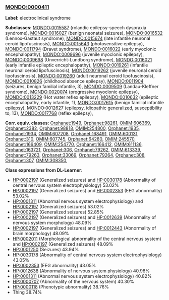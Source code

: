 
### [MONDO:0000411](http://purl.obolibrary.org/obo/MONDO_0000411)
**Label:** electroclinical syndrome

**Subclasses:** [MONDO:0015587](http://purl.obolibrary.org/obo/MONDO_0015587) (rolandic epilepsy-speech dyspraxia syndrome), [MONDO:0016027](http://purl.obolibrary.org/obo/MONDO_0016027) (benign neonatal seizures), [MONDO:0016532](http://purl.obolibrary.org/obo/MONDO_0016532) (Lennox-Gastaut syndrome), [MONDO:0015674](http://purl.obolibrary.org/obo/MONDO_0015674) (late infantile neuronal ceroid lipofuscinosis), [MONDO:0015643](http://purl.obolibrary.org/obo/MONDO_0015643) (photosensitive epilepsy), [MONDO:0011794](http://purl.obolibrary.org/obo/MONDO_0011794) (Dravet syndrome), [MONDO:0016022](http://purl.obolibrary.org/obo/MONDO_0016022) (early myoclonic encephalopathy), [MONDO:0009696](http://purl.obolibrary.org/obo/MONDO_0009696) (juvenile myoclonic epilepsy), [MONDO:0009698](http://purl.obolibrary.org/obo/MONDO_0009698) (Unverricht-Lundborg syndrome), [MONDO:0016021](http://purl.obolibrary.org/obo/MONDO_0016021) (early infantile epileptic encephalopathy), [MONDO:0019261](http://purl.obolibrary.org/obo/MONDO_0019261) (infantile neuronal ceroid lipofuscinosis), [MONDO:0019262](http://purl.obolibrary.org/obo/MONDO_0019262) (juvenile neuronal ceroid lipofuscinosis), [MONDO:0019260](http://purl.obolibrary.org/obo/MONDO_0019260) (adult neuronal ceroid lipofuscinosis), [MONDO:0010826](http://purl.obolibrary.org/obo/MONDO_0010826) (childhood absence epilepsy), [MONDO:0011904](http://purl.obolibrary.org/obo/MONDO_0011904) (seizures, benign familial infantile, 3), [MONDO:0009509](http://purl.obolibrary.org/obo/MONDO_0009509) (Landau-Kleffner syndrome), [MONDO:0020074](http://purl.obolibrary.org/obo/MONDO_0020074) (progressive myoclonic epilepsy), [MONDO:0013229](http://purl.obolibrary.org/obo/MONDO_0013229) (Hot water reflex epilepsy), [MONDO:0010632](http://purl.obolibrary.org/obo/MONDO_0010632) (epileptic encephalopathy, early infantile, 1), [MONDO:0017615](http://purl.obolibrary.org/obo/MONDO_0017615) (benign familial infantile epilepsy), [MONDO:0012627](http://purl.obolibrary.org/obo/MONDO_0012627) (epilepsy, idiopathic generalized, susceptibility to, 13), [MONDO:0017768](http://purl.obolibrary.org/obo/MONDO_0017768) (reflex epilepsy), 

**Corr. equiv. classes:** [Orphanet:1949](http://www.orpha.net/ORDO/Orphanet_1949), [Orphanet:98261](http://www.orpha.net/ORDO/Orphanet_98261), [OMIM:606369](http://purl.obolibrary.org/obo/OMIM_606369), [Orphanet:2382](http://www.orpha.net/ORDO/Orphanet_2382), [Orphanet:98818](http://www.orpha.net/ORDO/Orphanet_98818), [OMIM:254800](http://purl.obolibrary.org/obo/OMIM_254800), [Orphanet:1935](http://www.orpha.net/ORDO/Orphanet_1935), [Orphanet:1934](http://www.orpha.net/ORDO/Orphanet_1934), [OMIM:607208](http://purl.obolibrary.org/obo/OMIM_607208), [Orphanet:168491](http://www.orpha.net/ORDO/Orphanet_168491), [OMIM:600131](http://purl.obolibrary.org/obo/OMIM_600131), [Orphanet:310](http://www.orpha.net/ORDO/Orphanet_310), [OMIM:607745](http://purl.obolibrary.org/obo/OMIM_607745), [Orphanet:64280](http://www.orpha.net/ORDO/Orphanet_64280), [OMIM:245570](http://purl.obolibrary.org/obo/OMIM_245570), [Orphanet:166409](http://www.orpha.net/ORDO/Orphanet_166409), [OMIM:254770](http://purl.obolibrary.org/obo/OMIM_254770), [Orphanet:166412](http://www.orpha.net/ORDO/Orphanet_166412), [OMIM:611136](http://purl.obolibrary.org/obo/OMIM_611136), [Orphanet:163721](http://www.orpha.net/ORDO/Orphanet_163721), [Orphanet:306](http://www.orpha.net/ORDO/Orphanet_306), [Orphanet:79262](http://www.orpha.net/ORDO/Orphanet_79262), [OMIM:613339](http://purl.obolibrary.org/obo/OMIM_613339), [Orphanet:79263](http://www.orpha.net/ORDO/Orphanet_79263), [Orphanet:33069](http://www.orpha.net/ORDO/Orphanet_33069), [Orphanet:79264](http://www.orpha.net/ORDO/Orphanet_79264), [Orphanet:308](http://www.orpha.net/ORDO/Orphanet_308), [Orphanet:307](http://www.orpha.net/ORDO/Orphanet_307), [OMIM:308350](http://purl.obolibrary.org/obo/OMIM_308350), 

**Class expressions from DL-Learner:**

- [HP:0002197](http://purl.obolibrary.org/obo/HP_0002197) (Generalized seizures) and [HP:0030178](http://purl.obolibrary.org/obo/HP_0030178) (Abnormality of central nervous system electrophysiology) 53.02%
- [HP:0002197](http://purl.obolibrary.org/obo/HP_0002197) (Generalized seizures) and [HP:0002353](http://purl.obolibrary.org/obo/HP_0002353) (EEG abnormality) 53.02%
- [HP:0001311](http://purl.obolibrary.org/obo/HP_0001311) (Abnormal nervous system electrophysiology) and [HP:0002197](http://purl.obolibrary.org/obo/HP_0002197) (Generalized seizures) 53.02%
- [HP:0002197](http://purl.obolibrary.org/obo/HP_0002197) (Generalized seizures) 52.85%
- [HP:0002197](http://purl.obolibrary.org/obo/HP_0002197) (Generalized seizures) and [HP:0012639](http://purl.obolibrary.org/obo/HP_0012639) (Abnormality of nervous system morphology) 48.09%
- [HP:0002197](http://purl.obolibrary.org/obo/HP_0002197) (Generalized seizures) and [HP:0012443](http://purl.obolibrary.org/obo/HP_0012443) (Abnormality of brain morphology) 48.09%
- [HP:0002011](http://purl.obolibrary.org/obo/HP_0002011) (Morphological abnormality of the central nervous system) and [HP:0002197](http://purl.obolibrary.org/obo/HP_0002197) (Generalized seizures) 48.09%
- [HP:0001250](http://purl.obolibrary.org/obo/HP_0001250) (Seizures) 43.94%
- [HP:0030178](http://purl.obolibrary.org/obo/HP_0030178) (Abnormality of central nervous system electrophysiology) 43.05%
- [HP:0002353](http://purl.obolibrary.org/obo/HP_0002353) (EEG abnormality) 43.05%
- [HP:0012638](http://purl.obolibrary.org/obo/HP_0012638) (Abnormality of nervous system physiology) 40.98%
- [HP:0001311](http://purl.obolibrary.org/obo/HP_0001311) (Abnormal nervous system electrophysiology) 40.82%
- [HP:0000707](http://purl.obolibrary.org/obo/HP_0000707) (Abnormality of the nervous system) 40.30%
- [HP:0000118](http://purl.obolibrary.org/obo/HP_0000118) (Phenotypic abnormality) 38.76%
- Thing 38.74%


